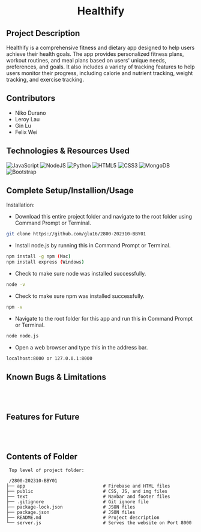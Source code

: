 <h1 align="center"> Healthify </h1> 
<div align="center">
  <a align="center" href="https://github.com/glu16/2800-202310-BBY01"></a>
</div>

## Project Description

Healthify is a comprehensive fitness and dietary app designed to help users achieve their health goals. The app provides personalized fitness plans, workout routines, and meal plans based on users' unique needs, preferences, and goals. It also includes a variety of tracking features to help users monitor their progress, including calorie and nutrient tracking, weight tracking, and exercise tracking.

## Contributors

- Niko Durano
- Leroy Lau
- Gin Lu
- Felix Wei

## Technologies & Resources Used

![JavaScript](https://img.shields.io/badge/javascript-%23323330.svg?style=for-the-badge&logo=javascript&logoColor=%23F7DF1E)
![NodeJS](https://img.shields.io/badge/node.js-6DA55F?style=for-the-badge&logo=node.js&logoColor=white)
![Python](https://img.shields.io/badge/Python-3776AB?style=for-the-badge&logo=python&logoColor=white)
![HTML5](https://img.shields.io/badge/HTML-239120?style=for-the-badge&logo=html5&logoColor=white)
![CSS3](https://img.shields.io/badge/css3-%231572B6.svg?style=for-the-badge&logo=css3&logoColor=white)
![MongoDB](https://img.shields.io/badge/MongoDB-4EA94B?style=for-the-badge&logo=mongodb&logoColor=white)
![Bootstrap](https://img.shields.io/badge/bootstrap-%23563D7C.svg?style=for-the-badge&logo=bootstrap&logoColor=white)

## Complete Setup/Installion/Usage

Installation:
* Download this entire project folder and navigate to the root folder using Command Prompt or Terminal.
```sh
git clone https://github.com/glu16/2800-202310-BBY01
```
* Install node.js by running this in Command Prompt or Terminal.
```sh
npm install -g npm (Mac)
npm install express (Windows)
```
* Check to make sure node was installed successfully.
```sh
node -v
```
* Check to make sure npm was installed successfully.
```sh
npm -v
```
* Navigate to the root folder for this app and run this in Command Prompt or Terminal.
```sh
node node.js
```
* Open a web browser and type this in the address bar.
```sh
localhost:8000 or 127.0.0.1:8000
```

## Known Bugs & Limitations

<br>
<br>

## Features for Future

<br>
<br>

## Contents of Folder

```
 Top level of project folder:

 /2800-202310-BBY01
├── app                             # Firebase and HTML files
├── public                          # CSS, JS, and img files
├── text                            # Navbar and footer files
├── .gitignore                      # Git ignore file
├── package-lock.json               # JSON files
├── package.json                    # JSON files
├── README.md                       # Project description
└── server.js                       # Serves the website on Port 8000
```
